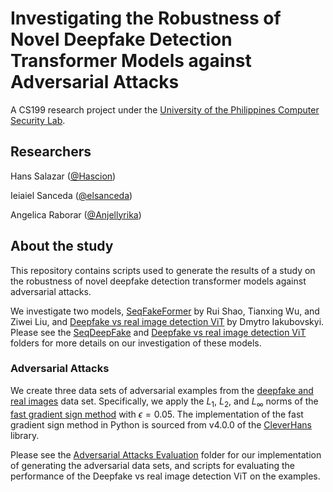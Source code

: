 # Investigating the Robustness of Novel Deepfake Detection Transformer Models against Adversarial Attacks
A CS199 research project under the [University of the Philippines Computer Security Lab](https://csg.dcs.upd.edu.ph/home).

## Researchers
Hans Salazar ([@Hascion](https://github.com/Hascion))

Ieiaiel Sanceda ([@elsanceda](https://github.com/elsanceda))

Angelica Raborar ([@Anjellyrika](https://github.com/Anjellyrika))

## About the study
This repository contains scripts used to generate the results of a study on the robustness of novel deepfake detection transformer models against adversarial attacks.

We investigate two models, [SeqFakeFormer](https://arxiv.org/abs/2207.02204) by Rui Shao, Tianxing Wu, and Ziwei Liu, and [Deepfake vs real image detection ViT](https://huggingface.co/dima806/deepfake_vs_real_image_detection) by Dmytro Iakubovskyi. Please see the [SeqDeepFake](./seqdeepfake) and [Deepfake vs real image detection ViT](./huggingface_deepfake_vs_real_image_detection) folders for more details on our investigation of these models.

### Adversarial Attacks
We create three data sets of adversarial examples from the [deepfake and real images](https://www.kaggle.com/datasets/manjilkarki/deepfake-and-real-images) data set. Specifically, we apply the $L_1$, $L_2$, and $L_\infty$ norms of the [fast gradient sign method](https://arxiv.org/abs/1412.6572) with $\epsilon = 0.05$. The implementation of the fast gradient sign method in Python is sourced from v4.0.0 of the [CleverHans](https://github.com/cleverhans-lab/cleverhans/) library.

Please see the [Adversarial Attacks Evaluation](./adversarial_attacks_evaluation/) folder for our implementation of generating the adversarial data sets, and scripts for evaluating the performance of the Deepfake vs real image detection ViT on the examples.
